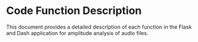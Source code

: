 # Code Function Description
This document provides a detailed description of each function in the Flask and Dash application for amplitude analysis of audio files.
